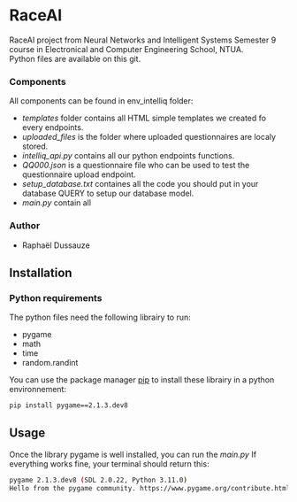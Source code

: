 # RaceAI
RaceAI project from Neural Networks and Intelligent Systems Semester 9 course in Electronical and Computer Engineering School, NTUA.  
Python files are available on this git. 

### Components
All components can be found in env_intelliq folder:  
- *templates* folder contains all HTML simple templates we created fo every endpoints.  
- *uploaded_files* is the folder where uploaded questionnaires are localy stored.  
- *intelliq_api.py* contains all our python endpoints functions.  
- *QQ000.json* is a questionnaire file who can be used to test the questionnaire upload endpoint.  
- *setup_database.txt* containes all the code you should put in your database QUERY to setup our database model. 
- *main.py* contain all 

### Author
- Raphaël Dussauze

## Installation

### Python requirements 

The python files need the following librairy to run:

- pygame
- math
- time
- random.randint

You can use the package manager [pip](https://pip.pypa.io/en/stable/) to install these librairy in a python environnement:

```bash
pip install pygame==2.1.3.dev8
```

## Usage

Once the library pygame is well installed, you can run the *main.py* 
If everything works fine, your terminal should return this:

```bash
pygame 2.1.3.dev8 (SDL 2.0.22, Python 3.11.0)
Hello from the pygame community. https://www.pygame.org/contribute.html
```





